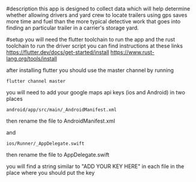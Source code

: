 #description
this app is designed to collect data which will help determine whether
allowing drivers and yard crew to locate trailers using gps saves more time and fuel
than the more typical detective work that goes into finding an particular trailer in
a carrier's storage yard.

#setup
you will need the flutter toolchain to run the app
and the rust toolchain to run the driver script
you can find instructions at these links
https://flutter.dev/docs/get-started/install
https://www.rust-lang.org/tools/install

after installing flutter you should use the master channel by running
```
flutter channel master
```

you will need to add your google maps api keys (ios and Android) in two places
```
android/app/src/main/_AndroidManifest.xml
```
then rename the file to AndroidManifest.xml

and

```
ios/Runner/_AppDelegate.swift
```
then rename the file to AppDelegate.swift

you will find a string similar to "ADD YOUR KEY HERE" in each file in the place where you should put the key



